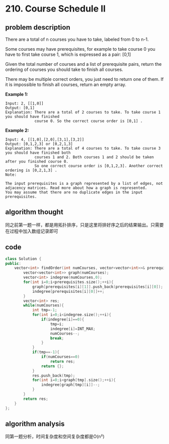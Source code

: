 # 210. Course Schedule II

## problem description

There are a total of n courses you have to take, labeled from 0 to n-1.

Some courses may have prerequisites, for example to take course 0 you have to first take course 1, which is expressed as a pair: [0,1]

Given the total number of courses and a list of prerequisite pairs, return the ordering of courses you should take to finish all courses.

There may be multiple correct orders, you just need to return one of them. If it is impossible to finish all courses, return an empty array.

**Example 1:**

```text
Input: 2, [[1,0]] 
Output: [0,1]
Explanation: There are a total of 2 courses to take. To take course 1 you should have finished   
             course 0. So the correct course order is [0,1] .
```

**Example 2:**

```text
Input: 4, [[1,0],[2,0],[3,1],[3,2]]
Output: [0,1,2,3] or [0,2,1,3]
Explanation: There are a total of 4 courses to take. To take course 3 you should have finished both     
             courses 1 and 2. Both courses 1 and 2 should be taken after you finished course 0. 
             So one correct course order is [0,1,2,3]. Another correct ordering is [0,2,1,3] .
Note:

The input prerequisites is a graph represented by a list of edges, not adjacency matrices. Read more about how a graph is represented.
You may assume that there are no duplicate edges in the input prerequisites.
```

## algorithm thought

同之前第一题一样，都是用拓扑排序，只是这里将排好序之后的结果输出。只需要在过程中加入数组记录即可

## code

```c++
class Solution {
public:
    vector<int> findOrder(int numCourses, vector<vector<int>>& prerequisites) {
        vector<vector<int>> graph(numCourses);
        vector<int> indegree(numCourses,0);
        for(int i=0;i<prerequisites.size();++i){
            graph[prerequisites[i][1]].push_back(prerequisites[i][0]);
            indegree[prerequisites[i][0]]++;
        }
        vector<int> res;
        while(numCourses){
            int tmp=-1;
            for(int i=0;i<indegree.size();++i){
                if(indegree[i]==0){
                    tmp=i;
                    indegree[i]=INT_MAX;
                    numCourses--;
                    break;
                }
            }
            if(tmp==-1){
                if(numCourses==0)
                    return res;
                return {};
            }
            res.push_back(tmp);
            for(int i=0;i<graph[tmp].size();++i){
                indegree[graph[tmp][i]]--;
            }
        }
        return res;
    }
};
```

## algorithm analysis

同第一题分析，时间复杂度和空间复杂度都是O(n²)